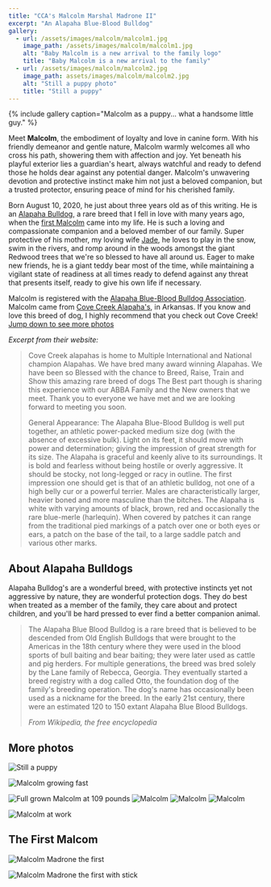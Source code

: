 ```yaml
---
title: "CCA's Malcolm Marshal Madrone II"
excerpt: "An Alapaha Blue-Blood Bulldog"
gallery:
  - url: /assets/images/malcolm/malcolm1.jpg
    image_path: /assets/images/malcolm/malcolm1.jpg
    alt: "Baby Malcolm is a new arrival to the family logo"
    title: "Baby Malcolm is a new arrival to the family"
  - url: /assets/images/malcolm/malcolm2.jpg
    image_path: assets/images/malcolm/malcolm2.jpg
    alt: "Still a puppy photo"
    title: "Still a puppy"
---
```


{% include gallery caption="Malcolm as a puppy... what a handsome little guy." %}

Meet **Malcolm**, the embodiment of loyalty and love in canine form. With his friendly demeanor and gentle nature, Malcolm warmly welcomes all who cross his path, showering them with affection and joy. Yet beneath his playful exterior lies a guardian's heart, always watchful and ready to defend those he holds dear against any potential danger. Malcolm's unwavering devotion and protective instinct make him not just a beloved companion, but a trusted protector, ensuring peace of mind for his cherished family.

Born August 10, 2020, he just about three years old as of this writing. He is an [Alapaha Bulldog](#about-alapaha-bulldogs), a rare breed that I fell in love with many years ago, when the [first Malcolm](#the-first-malcolm) came into my life. He is such a loving and compassionate companion and a beloved member of our family. Super protective of his mother, my loving wife [Jade](/jade-madrone/), he loves to play in the snow, swim in the rivers, and romp around in the woods amongst the giant Redwood trees that we're so blessed to have all around us. Eager to make new friends, he is a giant teddy bear most of the time, while maintaining a vigilant state of readiness at all times ready to defend against any threat that presents itself, ready to give his own life if necessary.

Malcolm is registered with the [Alapaha Blue-Blood Bulldog Association](https://www.alapahabluebloodbulldog.org). Malcolm came from [Cove Creek Alapaha's](https://www.covecreekalapahas.com), in Arkansas. If you know and love this breed of dog, I highly recommend that you check out Cove Creek! [Jump down to see more photos](#more-photos)

<cite>Excerpt from their website:</cite>

> Cove Creek alapahas is home to Multiple International and National champion Alapahas.  We have bred many award winning Alapahas. We have been so Blessed with the chance to Breed, Raise, Train and Show this amazing rare breed of dogs  The Best part though is sharing this experience with our ABBA Family and the New owners that we meet.  Thank you to everyone we have met and we are looking forward to meeting you soon.
>
> General Appearance: The Alapaha Blue-Blood Bulldog is well put together, an athletic power-packed medium size dog (with the absence of excessive bulk). Light on its feet, it should move with power and determination; giving the impression of great strength for its size. The Alapaha is graceful and keenly alive to its surroundings. It is bold and fearless without being hostile or overly aggressive. It should be stocky, not long-legged or racy in outline. The first impression one should get is that of an athletic bulldog, not one of a high belly cur or a powerful terrier. Males are characteristically larger, heavier boned and more masculine than the bitches. The Alapaha is white with varying amounts of black, brown, red and occasionally the rare blue-merle (harlequin). When covered by patches it can range from the traditional pied markings of a patch over one or both eyes or ears, a patch on the base of the tail, to a large saddle patch and various other marks.

## About Alapaha Bulldogs

Alapaha Bulldog's are a wonderful breed, with protective instincts yet not aggressive by nature, they are wonderful protection dogs. They do best when treated as a member of the family, they care about and protect children, and you'll be hard pressed to ever find a better companion animal.

> The Alapaha Blue Blood Bulldog is a rare breed that is believed to be descended from Old English Bulldogs that were brought to the Americas in the 18th century where they were used in the blood sports of bull baiting and bear baiting; they were later used as cattle and pig herders. For multiple generations, the breed was bred solely by the Lane family of Rebecca, Georgia. They eventually started a breed registry with a dog called Otto, the foundation dog of the family's breeding operation. The dog's name has occasionally been used as a nickname for the breed. In the early 21st century, there were an estimated 120 to 150 extant Alapaha Blue Blood Bulldogs.
>
> <cite>From Wikipedia, the free encyclopedia</cite>


## More photos

![Still a puppy](/assets/images/malcolm/malcolm3.jpg)


![Malcolm growing fast](/assets/images/malcolm/malcolm4.jpg)

![Full grown Malcolm at 109 pounds](/assets/images/malcolm/malcolm5.jpg)
![Malcolm](/assets/images/malcolm/malcolm4.jpg)
![Malcolm](/assets/images/malcolm/malcolm4.jpg)
![Malcolm](/assets/images/malcolm/malcolm4.jpg)


![Malcolm at work](/assets/images/malcolm/malcolm6.jpg)

## The First Malcom

![Malcolm Madrone the first](/assets/images/malcolm-the-first.jpg)

![Malcolm Madrone the first with stick](/assets/images/malcolm-the-first2.jpg)

